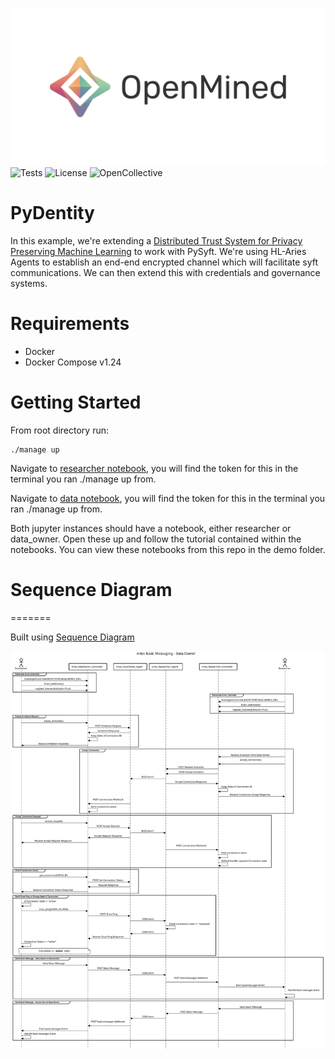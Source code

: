 ![om-logo](https://github.com/OpenMined/design-assets/blob/master/logos/OM/horizontal-primary-trans.png)
![Tests](https://github.com/OpenMined/PyVertical/workflows/Tests/badge.svg?branch=master)
![License](https://img.shields.io/github/license/OpenMined/PyVertical)
![OpenCollective](https://img.shields.io/opencollective/all/openmined)


# PyDentity

In this example, we're extending a [Distributed Trust System for Privacy Preserving Machine Learning](https://arxiv.org/abs/2006.02456) to work with PySyft. We're using HL-Aries Agents to establish an end-end encrypted channel which will facilitate syft communications. We can then extend this with credentials and governance systems.

# Requirements

* Docker
* Docker Compose v1.24

# Getting Started

From root directory run:
```
./manage up
```

Navigate to [researcher notebook](http://localhost:8889), you will find the token for this in the terminal you ran ./manage up from.

Navigate to [data notebook](http://localhost:8888), you will find the token for this in the terminal you ran ./manage up from.

Both jupyter instances should have a notebook, either researcher or data_owner. Open these up and follow the tutorial contained within the notebooks. You can view these notebooks from this repo in the demo folder.

# Sequence Diagram
=======

Built using [Sequence Diagram](https://sequencediagram.org)

![Sequence Diagram](./sequence_diagrams/controller_basic_messaging.svg)
